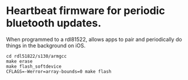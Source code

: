 # Heartbeat firmware for periodic bluetooth updates.

When programmed to a rdl81522, allows apps to pair and periodically do things in the background on iOS.

```
cd rdl51822/s130/armgcc
make erase
make flash_softdevice
CFLAGS=-Werror=array-bounds=0 make flash
```